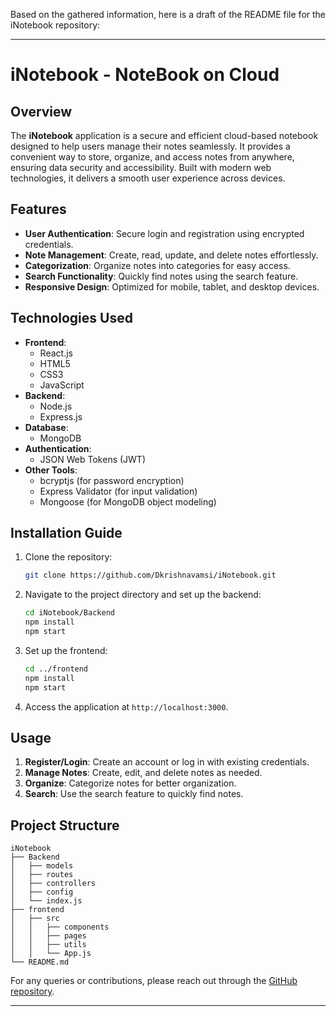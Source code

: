 Based on the gathered information, here is a draft of the README file for the iNotebook repository:

---

# iNotebook - NoteBook on Cloud

## Overview
The **iNotebook** application is a secure and efficient cloud-based notebook designed to help users manage their notes seamlessly. It provides a convenient way to store, organize, and access notes from anywhere, ensuring data security and accessibility. Built with modern web technologies, it delivers a smooth user experience across devices.

## Features
- **User Authentication**: Secure login and registration using encrypted credentials.
- **Note Management**: Create, read, update, and delete notes effortlessly.
- **Categorization**: Organize notes into categories for easy access.
- **Search Functionality**: Quickly find notes using the search feature.
- **Responsive Design**: Optimized for mobile, tablet, and desktop devices.

## Technologies Used
- **Frontend**:
  - React.js
  - HTML5
  - CSS3
  - JavaScript
- **Backend**:
  - Node.js
  - Express.js
- **Database**:
  - MongoDB
- **Authentication**:
  - JSON Web Tokens (JWT)
- **Other Tools**:
  - bcryptjs (for password encryption)
  - Express Validator (for input validation)
  - Mongoose (for MongoDB object modeling)

## Installation Guide
1. Clone the repository:
   ```bash
   git clone https://github.com/Dkrishnavamsi/iNotebook.git
   ```

2. Navigate to the project directory and set up the backend:
   ```bash
   cd iNotebook/Backend
   npm install
   npm start
   ```

3. Set up the frontend:
   ```bash
   cd ../frontend
   npm install
   npm start
   ```

4. Access the application at `http://localhost:3000`.

## Usage
1. **Register/Login**: Create an account or log in with existing credentials.
2. **Manage Notes**: Create, edit, and delete notes as needed.
3. **Organize**: Categorize notes for better organization.
4. **Search**: Use the search feature to quickly find notes.

## Project Structure
```
iNotebook
├── Backend
│   ├── models
│   ├── routes
│   ├── controllers
│   ├── config
│   └── index.js
├── frontend
│   ├── src
│   │   ├── components
│   │   ├── pages
│   │   ├── utils
│   │   └── App.js
└── README.md
```

For any queries or contributions, please reach out through the [GitHub repository](https://github.com/Dkrishnavamsi/iNotebook).

---
